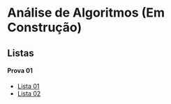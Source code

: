 # Análise de Algoritmos (Em Construção)

## Listas

#### Prova 01
* [Lista 01](aa_files/listas/01/lista01AA.pdf)
* [Lista 02](aa_files/listas/02/lista02AA.pdf)


<!-- #### Prova 02
* [Lista 02](aa_files/listas/02/lista02AA.pdf)
* [Lista 04](aa_files/listas/04/lista04AA.pdf) -->
